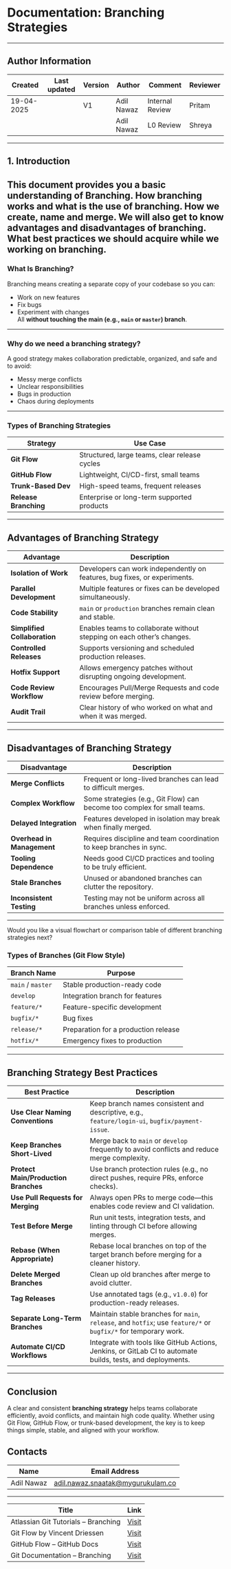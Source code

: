 #  Documentation: Branching Strategies

---

##  **Author Information**
| Created     | Last updated | Version | Author         | Comment | Reviewer |
|-------------|-----------|---------|----------------|---------|----------|
| 19-04-2025  |           | V1     | Adil Nawaz |     Internal Review    | Pritam    |
|             |           |      |Adil Nawaz |     L0 Review    | Shreya    |


---

##  1. **Introduction**
This document provides you a basic understanding of Branching. How branching works and what is the use of branching. How we create, name and merge. We will also get to know advantages and disadvantages of branching. What best practices we should acquire while we working on branching.
---


###  **What Is Branching?**
Branching means creating a separate copy of your codebase so you can:
- Work on new features
- Fix bugs
- Experiment with changes  
All **without touching the main (e.g., `main` or `master`) branch**.

---

###  **Why do we need a branching strategy?**
A good strategy makes collaboration predictable, organized, and safe and to avoid:
- Messy merge conflicts
- Unclear responsibilities
- Bugs in production
- Chaos during deployments

---

### Types of Branching Strategies
| Strategy            | Use Case                                  |
|---------------------|--------------------------------------------|
| **Git Flow**         | Structured, large teams, clear release cycles |
| **GitHub Flow**      | Lightweight, CI/CD-first, small teams         |
| **Trunk-Based Dev**  | High-speed teams, frequent releases         |
| **Release Branching**| Enterprise or long-term supported products  |


---


##  **Advantages of Branching Strategy**

| Advantage                              | Description                                                                 |
|----------------------------------------|-----------------------------------------------------------------------------|
| **Isolation of Work**                  | Developers can work independently on features, bug fixes, or experiments.  |
| **Parallel Development**               | Multiple features or fixes can be developed simultaneously.                 |
| **Code Stability**                     | `main` or `production` branches remain clean and stable.                   |
| **Simplified Collaboration**           | Enables teams to collaborate without stepping on each other’s changes.     |
| **Controlled Releases**                | Supports versioning and scheduled production releases.                     |
| **Hotfix Support**                     | Allows emergency patches without disrupting ongoing development.           |
| **Code Review Workflow**               | Encourages Pull/Merge Requests and code review before merging.             |
| **Audit Trail**                        | Clear history of who worked on what and when it was merged.                |

---

##  **Disadvantages of Branching Strategy**

| Disadvantage                           | Description                                                                 |
|----------------------------------------|-----------------------------------------------------------------------------|
| **Merge Conflicts**                    | Frequent or long-lived branches can lead to difficult merges.              |
| **Complex Workflow**                   | Some strategies (e.g., Git Flow) can become too complex for small teams.   |
| **Delayed Integration**                | Features developed in isolation may break when finally merged.             |
| **Overhead in Management**             | Requires discipline and team coordination to keep branches in sync.        |
| **Tooling Dependence**                 | Needs good CI/CD practices and tooling to be truly efficient.              |
| **Stale Branches**                     | Unused or abandoned branches can clutter the repository.                   |
| **Inconsistent Testing**               | Testing may not be uniform across all branches unless enforced.            |

---

Would you like a visual flowchart or comparison table of different branching strategies next?

###  **Types of Branches (Git Flow Style)**

| Branch Name     | Purpose                                  |
|-----------------|------------------------------------------|
| `main` / `master` | Stable production-ready code              |
| `develop`        | Integration branch for features           |
| `feature/*`      | Feature-specific development              |
| `bugfix/*`       | Bug fixes                                 |
| `release/*`      | Preparation for a production release      |
| `hotfix/*`       | Emergency fixes to production             |

---



##  **Branching Strategy Best Practices**

| Best Practice                            | Description                                                                                       |
|------------------------------------------|---------------------------------------------------------------------------------------------------|
| **Use Clear Naming Conventions**         | Keep branch names consistent and descriptive, e.g.,<br>`feature/login-ui`, `bugfix/payment-issue`. |
| **Keep Branches Short-Lived**            | Merge back to `main` or `develop` frequently to avoid conflicts and reduce merge complexity.       |
| **Protect Main/Production Branches**     | Use branch protection rules (e.g., no direct pushes, require PRs, enforce checks).                 |
| **Use Pull Requests for Merging**        | Always open PRs to merge code—this enables code review and CI validation.                          |
| **Test Before Merge**                    | Run unit tests, integration tests, and linting through CI before allowing merges.                  |
| **Rebase (When Appropriate)**            | Rebase local branches on top of the target branch before merging for a cleaner history.            |
| **Delete Merged Branches**               | Clean up old branches after merge to avoid clutter.                                                |
| **Tag Releases**                         | Use annotated tags (e.g., `v1.0.0`) for production-ready releases.                                 |
| **Separate Long-Term Branches**          | Maintain stable branches for `main`, `release`, and `hotfix`; use `feature/*` or `bugfix/*` for temporary work. |
| **Automate CI/CD Workflows**             | Integrate with tools like GitHub Actions, Jenkins, or GitLab CI to automate builds, tests, and deployments. |

---


##  **Conclusion**

A clear and consistent **branching strategy** helps teams collaborate efficiently, avoid conflicts, and maintain high code quality. Whether using Git Flow, GitHub Flow, or trunk-based development, the key is to keep things simple, stable, and aligned with your workflow.


##  Contacts

| Name         | Email Address                                 |
|--------------|-----------------------------------------------|
| Adil Nawaz | adil.nawaz.snaatak@mygurukulam.co           |

---



| **Title**                                | **Link**                                                                                   | 
|------------------------------------------|---------------------------------------------------------------------------------------------|
| Atlassian Git Tutorials – Branching      | [Visit](https://www.atlassian.com/git/tutorials/using-branches)| 
| Git Flow by Vincent Driessen             | [Visit](https://nvie.com/posts/a-successful-git-branching-model/)                           | 
| GitHub Flow – GitHub Docs                | [Visit](https://docs.github.com/en/get-started/quickstart/github-flow)                      |
| Git Documentation – Branching            | [Visit](https://git-scm.com/book/en/v2/Git-Branching-Branches-in-a-Nutshell)                | 

